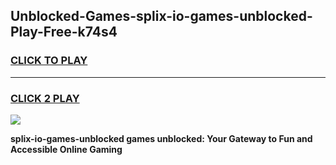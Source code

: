 
## Unblocked-Games-splix-io-games-unblocked-Play-Free-k74s4
<h3>
<a href="https://premium76.site?title=splix-io-games-unblocked&ref=19M">CLICK TO PLAY</a></h3>
<hr>

<h3>
<a href="https://premium76.site?title=splix-io-games-unblocked&ref=19M">CLICK 2 PLAY</a>
  
</h3>

<a href="https://premium76.site?title=splix-io-games-unblocked&ref=19M"><img src="https://clearcache.store/games.png"></a>


**splix-io-games-unblocked games unblocked: Your Gateway to Fun and Accessible Online Gaming**
